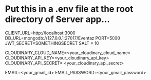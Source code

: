 # Put this in a .env file at the root directory of Server app...

CLIENT_URL=http://localhost:3000
DB_URL=mongodb://127.0.0.1:27017/Eventaz
PORT=5000
JWT_SECRET=SOMETHINGSECRET
SALT = 10

CLOUDINARY_CLOUD_NAME=<your_cloudinary_cloud_name>
CLOUDINARY_API_KEY=<your_cloudinary_api_key>
CLOUDINARY_API_SECRET= <your_cloudinary_api_secret>

EMAIL=<your_gmail_id>
EMAIL_PASSWORD=<your_gmail_password>
